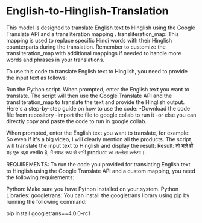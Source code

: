 # English-to-Hinglish-Translation
This model is designed to translate English text to Hinglish using the Google Translate API and a transliteration mapping .
transliteration_map:  This mapping is used to replace specific Hindi words with their Hinglish counterparts during the translation.
Remember to customize the transliteration_map with additional mappings if needed to handle more words and phrases in your translations.

To use this code to translate English text to Hinglish, you need to provide the input text as follows:

Run the Python script.
When prompted, enter the English text you want to translate.
The script will then use the Google Translate API and the transliteration_map to translate the text and provide the Hinglish output.
Here's a step-by-step guide on how to use the code:
 -Download the code file from repository 
 -import the file to google collab to run it
 -or else you can directly copy and paste the code to run in google collab.

When prompted, enter the English text you want to translate, for example:
So even if it's a big video, I will clearly mention all the products.
The script will translate the input text to Hinglish and display the result:
Result: तो भले ही यह एक बड़ा vedio है, मैं स्पष्ट रूप से सभी product का उल्लेख करूंगा।.

REQUIREMENTS:
To run the code you provided for translating English text to Hinglish using the Google Translate API and a custom mapping, you need the following requirements:

Python: Make sure you have Python installed on your system. 
Python Libraries:
googletrans: You can install the googletrans library using pip by running the following command:

pip install googletrans==4.0.0-rc1
